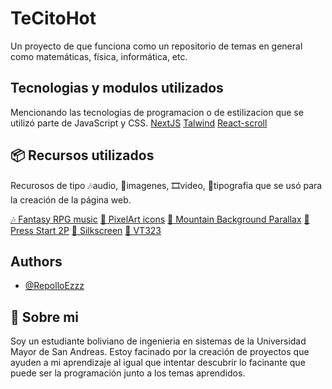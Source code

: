 # TeCitoHot

Un proyecto de que funciona como un repositorio de
temas en general como matemáticas, física, informática, etc.

## Tecnologias y modulos utilizados

Mencionando las tecnologias de programacion o de estilizacion que
se utilizó parte de JavaScript y CSS.
[NextJS](https://nextjs.org/)
[Talwind](https://tailwindcss.com/)
[React-scroll](https://www.npmjs.com/package/react-scroll)

## 📦 Recursos utilizados

Recurosos de tipo 🎶audio, 🎴imagenes, 🎞video, 📝tipografia que se
usó para la creación de la página web.

[🎶 Fantasy RPG music](https://alkakrab.itch.io/free-25-fantasy-rpg-game-tracks-no-copyright-vol-2)
[🎴 PixelArt icons](https://pixelarticons.com/free/)
[🎴 Mountain Background Parallax](https://ansimuz.itch.io/mountain-dusk-parallax-background)
[📝 Press Start 2P](https://fonts.google.com/specimen/Press+Start+2P?query=press+star)
[📝 Silkscreen](https://fonts.google.com/specimen/Silkscreen?query=silk)
[📝 VT323](https://fonts.google.com/specimen/VT323?query=vt323)

## Authors

- [@RepolloEzzz](https://github.com/Repolloezzz)

## 🚀 Sobre mi

Soy un estudiante boliviano de ingenieria en sistemas
de la Universidad Mayor de San Andreas. Estoy facinado
por la creación de proyectos que ayuden a mi aprendizaje
al igual que intentar descubrir lo facinante que puede ser
la programación junto a los temas aprendidos.
